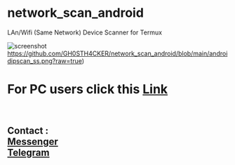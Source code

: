 # network_scan_android
LAn/Wifi (Same Network) Device Scanner for Termux



![screenshot](https://github.com/GH0STH4CKER/network_scan_android/blob/main/Lan_IP_Scanner_SCREENSHOT2.png?raw=true)https://github.com/GH0STH4CKER/network_scan_android/blob/main/androidipscan_ss.png?raw=true)



# For PC users click this <a href="https://github.com/GH0STH4CKER/Lan_IP_Scanner" >Link</a>



<br>
<h2> Contact : <br>
<a href="https://m.me/dimuth92">Messenger</a><br>
<a href="https://t.me/Dimuth92">Telegram</a>
</h2>
